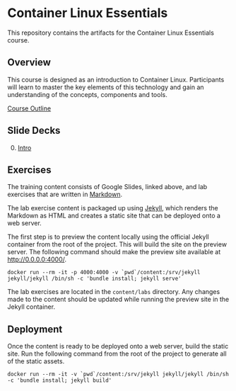 # Container Linux Essentials

This repository contains the artifacts for the Container Linux Essentials course.

## Overview

This course is designed as an introduction to Container Linux. Participants will learn to master the key elements of this technology and gain an understanding of the concepts, components and tools.

[Course Outline](https://docs.google.com/a/coreos.com/document/d/1LQfkH4FWcQUasaJsu2nH9sPS3204g4lgMQOU20l0FhQ/edit?usp=sharing)

## Slide Decks

  0. [Intro](https://drive.google.com/open?id=1B60Ix7LGZriwpXc0WYEKAxXkzmP6wPIZXH4ryz0jKes)

## Exercises

The training content consists of Google Slides, linked above, and lab exercises
that are written in [Markdown](https://daringfireball.net/projects/markdown/).

The lab exercise content is packaged up using [Jekyll](https://jekyllrb.com/), which
renders the Markdown as HTML and creates a static site that can be deployed onto
a web server.

The first step is to preview the content locally using the official Jekyll
container from the root of the project. This will build the site on the preview
server. The following command should make the preview site available at
http://0.0.0.0:4000/.

```
docker run --rm -it -p 4000:4000 -v `pwd`/content:/srv/jekyll jekyll/jekyll /bin/sh -c 'bundle install; jekyll serve'
```

The lab exercises are located in the `content/labs` directory. Any changes made
to the content should be updated while running the preview site in the Jekyll
container.

## Deployment

Once the content is ready to be deployed onto a web server, build the static
site. Run the following command from the root of the project to generate all of
the static assets.

```
docker run --rm -it -v `pwd`/content:/srv/jekyll jekyll/jekyll /bin/sh -c 'bundle install; jekyll build'
```
